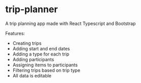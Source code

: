 # trip-planner
A trip planning app made with React Typescript and Bootstrap

Features:
* Creating trips 
* Adding start and end dates 
* Adding a type for each trip
* Adding participants 
* Assigning items to participants
* Filtering trips based on trip type
* All data is editable
